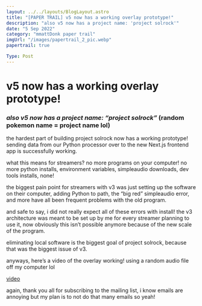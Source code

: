 ```yaml
---
layout: ../../layouts/BlogLayout.astro
title: "[PAPER TRAIL] v5 now has a working overlay prototype!"
description: "also v5 now has a project name: 'project solrock'"
date: "5 Sep 2022"
category: "mmattDonk paper trail"
imgUrl: "/images/papertrail_2_pic.webp"
papertrail: true

Type: Post
---
```


# v5 now has a working overlay prototype!

### _also v5 now has a project name: “project solrock”_ (random pokemon name = project name lol)

the hardest part of building project solrock now has a working prototype! sending data from our Python processor over to the new Next.js frontend app is successfully working.

what this means for streamers? no more programs on your computer! no more python installs, environment variables, simpleaudio downloads, dev tools installs, none!

the biggest pain point for streamers with v3 was just setting up the software on their computer, adding Python to path, the “big red” simpleaudio error, and more have all been frequent problems with the old program.

and safe to say, i did not really expect all of these errors with install! the v3 architecture was meant to be set up by me for every streamer planning to use it, now obviously this isn’t possible anymore because of the new scale of the program.

eliminating local software is the biggest goal of project solrock, because that was the biggest issue of v3.

anyways, here’s a video of the overlay working! using a random audio file off my computer lol

[video](https://streamable.com/3h0v46)

again, thank you all for subscribing to the mailing list, i know emails are annoying but my plan is to not do that many emails so yeah!
